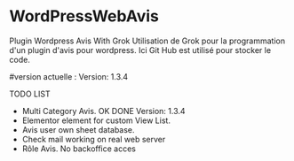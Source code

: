 # WordPressWebAvis
Plugin Wordpress Avis With Grok
Utilisation de Grok pour la programmation d'un plugin d'avis pour wordpress.
Ici Git Hub est utilisé pour stocker le code.

#version actuelle : Version: 1.3.4

TODO LIST
- Multi Category Avis. OK DONE Version: 1.3.4
- Elementor element for custom View List.
- Avis user own sheet database.
- Check mail working on real web server
- Rôle Avis. No backoffice acces
